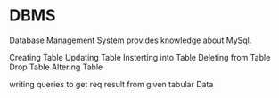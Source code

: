 # DBMS
Database Management System provides knowledge about MySql.

Creating Table
Updating Table
Insterting into Table
Deleting from Table
Drop Table
Altering Table

writing queries to get req result from given tabular Data
